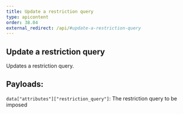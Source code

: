 ```yaml
---
title: Update a restriction query
type: apicontent
order: 38.04
external_redirect: /api/#update-a-restriction-query
---
```


## Update a restriction query

Updates a restriction query.

## Payloads:

`data["attributes"]["restriction_query"]`: The restriction query to be imposed
